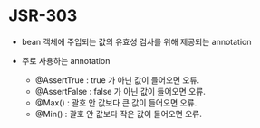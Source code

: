 # JSR-303

* bean 객체에 주입되는 값의 유효성 검사를 위해 제공되는 annotation


* 주로 사용하는 annotation
    * @AssertTrue : true 가 아닌 값이 들어오면 오류.
    * @AssertFalse : false 가 아닌 값이 들어오면 오류.
    * @Max() : 괄호 안 값보다 큰 값이 들어오면 오류.
    * @Min() : 괄호 안 값보다 작은 값이 들어오면 오류.